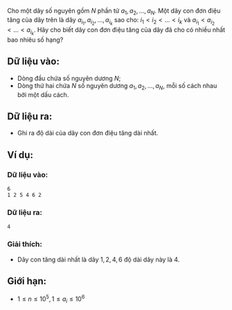 Cho một dãy số nguyên gồm $N$ phần tử $a_1, a_2, …, a_N$. Một dãy con đơn điệu tăng của dãy trên là dãy $a_{i_1}, a_{i_2}, …, a_{i_k}$ sao cho: $i_1 < i_2 < … < i_k$ và $a_{i_1} < a_{i_2} < … < a_{i_k}$. Hãy cho biết dãy con đơn điệu tăng của dãy đã cho có nhiều nhất bao nhiêu số hạng?

## Dữ liệu vào:
- Dòng đầu chứa số nguyên dương $N$;
- Dòng thứ hai chứa $N$ số nguyên dương $a_1, a_2, …, a_N$, mỗi số cách nhau bởi một dấu cách.

## Dữ liệu ra:
- Ghi ra độ dài của dãy con đơn điệu tăng dài nhất.

## Ví dụ:
### Dữ liệu vào:
```
6
1 2 5 4 6 2
```

### Dữ liệu ra:
```
4
```

### Giải thích:
- Dãy con tăng dài nhất là dãy $1, 2, 4, 6$ độ dài dãy này là $4$.

## Giới hạn:
- $1 ≤ n ≤ 10^5, 1 ≤ a_i ≤ 10^6$